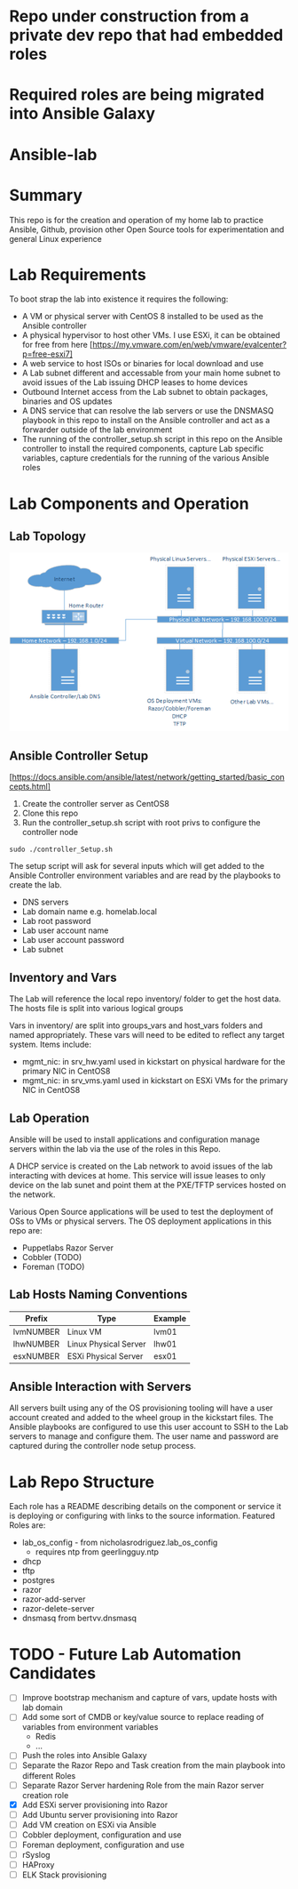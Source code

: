 # Repo under construction from a private dev repo that had embedded roles
# Required roles are being migrated into Ansible Galaxy

# Ansible-lab

# Summary

This repo is for the creation and operation of my home lab to practice Ansible, Github, provision other Open Source tools for experimentation and general Linux experience

# Lab Requirements

To boot strap the lab into existence it requires the following:

* A VM or physical server with CentOS 8 installed to be used as the Ansible controller
* A physical hypervisor to host other VMs. I use ESXi, it can be obtained for free from here [https://my.vmware.com/en/web/vmware/evalcenter?p=free-esxi7]
* A web service to host ISOs or binaries for local download and use
* A Lab subnet different and accessable from your main home subnet to avoid issues of the Lab issuing DHCP leases to home devices
* Outbound Internet access from the Lab subnet to obtain packages, binaries and OS updates
* A DNS service that can resolve the lab servers or use the DNSMASQ playbook in this repo to install on the Ansible controller and act as a forwarder outside of the lab environment
* The running of the controller_setup.sh script in this repo on the Ansible controller to install the required components, capture Lab specific variables, capture credentials for the running of the various Ansible roles

# Lab Components and Operation

## Lab Topology

![Lab Topology](images/lab_topology.png)

## Ansible Controller Setup

[https://docs.ansible.com/ansible/latest/network/getting_started/basic_concepts.html]

1. Create the controller server as CentOS8
2. Clone this repo
3. Run the controller_setup.sh script with root privs to configure the controller node

```
sudo ./controller_Setup.sh
```

The setup script will ask for several inputs which will get added to the Ansible Controller environment variables and are read by the playbooks to create the lab.

* DNS servers
* Lab domain name e.g. homelab.local
* Lab root password
* Lab user account name
* Lab user account password
* Lab subnet

## Inventory and Vars

The Lab will reference the local repo inventory/ folder to get the host data. The hosts file is split into various logical groups

Vars in inventory/ are split into groups_vars and host_vars folders and named appropriately. These vars will need to be edited to reflect any target system. Items include:

* mgmt_nic: in srv_hw.yaml used in kickstart on physical hardware for the primary NIC in CentOS8
* mgmt_nic: in srv_vms.yaml used in kickstart on ESXi VMs for the primary NIC in CentOS8

## Lab Operation

Ansible will be used to install applications and configuration manage servers within the lab via the use of the roles in this Repo.

A DHCP service is created on the Lab network to avoid issues of the lab interacting with devices at home.
This service will issue leases to only device on the lab sunet and point them at the PXE/TFTP services hosted on the network.

Various Open Source applications will be used to test the deployment of OSs to VMs or physical servers. The OS deployment applications in this repo are:

* Puppetlabs Razor Server
* Cobbler (TODO)
* Foreman (TODO)

## Lab Hosts Naming Conventions

|Prefix|Type|Example|
|---|---|---|
|lvmNUMBER|Linux VM|lvm01|
|lhwNUMBER|Linux Physical Server|lhw01|
|esxNUMBER|ESXi Physical Server|esx01|

## Ansible Interaction with Servers

All servers built using any of the OS provisioning tooling will have a user account created and added to the wheel group in the kickstart files.
The Ansible playbooks are configured to use this user account to SSH to the Lab servers to manage and configure them.
The user name and password are captured during the controller node setup process.

# Lab Repo Structure

Each role has a README describing details on the component or service it is deploying or configuring with links to the source information. Featured Roles are:

* lab_os_config - from nicholasrodriguez.lab_os_config
  * requires ntp from geerlingguy.ntp
* dhcp
* tftp
* postgres
* razor
* razor-add-server
* razor-delete-server
* dnsmasq from bertvv.dnsmasq

# TODO - Future Lab Automation Candidates

- [ ] Improve bootstrap mechanism and capture of vars, update hosts with lab domain
- [ ] Add some sort of CMDB or key/value source to replace reading of variables from environment variables
     * Redis
     * ...
- [ ] Push the roles into Ansible Galaxy
- [ ] Separate the Razor Repo and Task creation from the main playbook into different Roles
- [ ] Separate Razor Server hardening Role from the main Razor server creation role
- [X] Add ESXi server provisioning into Razor
- [ ] Add Ubuntu server provisioning into Razor
- [ ] Add VM creation on ESXi via Ansible
- [ ] Cobbler deployment, configuration and use
- [ ] Foreman deployment, configuration and use
- [ ] rSyslog
- [ ] HAProxy
- [ ] ELK Stack provisioning
